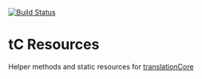 [![Build Status](https://travis-ci.org/translationCoreApps/tC_Resources.svg?branch=master)](https://travis-ci.org/translationCoreApps/tC_Resources)

# tC Resources

Helper methods and static resources for [translationCore](https://github.com/unfoldingWord-dev/translationCore)